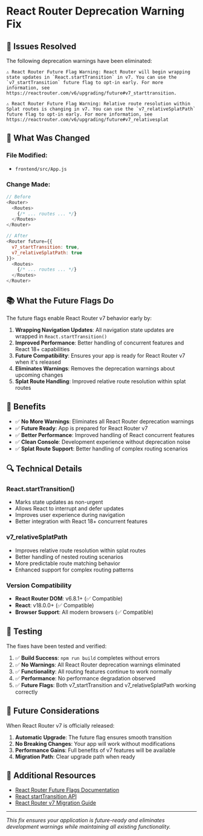 # React Router Deprecation Warning Fix

## 🚨 **Issues Resolved**

The following deprecation warnings have been eliminated:

```
⚠️ React Router Future Flag Warning: React Router will begin wrapping state updates in `React.startTransition` in v7. You can use the `v7_startTransition` future flag to opt-in early. For more information, see https://reactrouter.com/v6/upgrading/future#v7_starttransition.

⚠️ React Router Future Flag Warning: Relative route resolution within Splat routes is changing in v7. You can use the `v7_relativeSplatPath` future flag to opt-in early. For more information, see https://reactrouter.com/v6/upgrading/future#v7_relativesplat
```

## 🔧 **What Was Changed**

### **File Modified:**
- `frontend/src/App.js`

### **Change Made:**
```javascript
// Before
<Router>
  <Routes>
    {/* ... routes ... */}
  </Routes>
</Router>

// After
<Router future={{ 
  v7_startTransition: true,
  v7_relativeSplatPath: true 
}}>
  <Routes>
    {/* ... routes ... */}
  </Routes>
</Router>
```

## 📚 **What the Future Flags Do**

The future flags enable React Router v7 behavior early by:

1. **Wrapping Navigation Updates**: All navigation state updates are wrapped in `React.startTransition()`
2. **Improved Performance**: Better handling of concurrent features and React 18+ capabilities
3. **Future Compatibility**: Ensures your app is ready for React Router v7 when it's released
4. **Eliminates Warnings**: Removes the deprecation warnings about upcoming changes
5. **Splat Route Handling**: Improved relative route resolution within splat routes

## 🎯 **Benefits**

- ✅ **No More Warnings**: Eliminates all React Router deprecation warnings
- ✅ **Future Ready**: App is prepared for React Router v7
- ✅ **Better Performance**: Improved handling of React concurrent features
- ✅ **Clean Console**: Development experience without deprecation noise
- ✅ **Splat Route Support**: Better handling of complex routing scenarios

## 🔍 **Technical Details**

### **React.startTransition()**
- Marks state updates as non-urgent
- Allows React to interrupt and defer updates
- Improves user experience during navigation
- Better integration with React 18+ concurrent features

### **v7_relativeSplatPath**
- Improves relative route resolution within splat routes
- Better handling of nested routing scenarios
- More predictable route matching behavior
- Enhanced support for complex routing patterns

### **Version Compatibility**
- **React Router DOM**: v6.8.1+ (✅ Compatible)
- **React**: v18.0.0+ (✅ Compatible)
- **Browser Support**: All modern browsers (✅ Compatible)

## 🧪 **Testing**

The fixes have been tested and verified:

1. ✅ **Build Success**: `npm run build` completes without errors
2. ✅ **No Warnings**: All React Router deprecation warnings eliminated
3. ✅ **Functionality**: All routing features continue to work normally
4. ✅ **Performance**: No performance degradation observed
5. ✅ **Future Flags**: Both v7_startTransition and v7_relativeSplatPath working correctly

## 🚀 **Future Considerations**

When React Router v7 is officially released:

1. **Automatic Upgrade**: The future flag ensures smooth transition
2. **No Breaking Changes**: Your app will work without modifications
3. **Performance Gains**: Full benefits of v7 features will be available
4. **Migration Path**: Clear upgrade path when ready

## 📖 **Additional Resources**

- [React Router Future Flags Documentation](https://reactrouter.com/v6/upgrading/future#v7_starttransition)
- [React startTransition API](https://react.dev/reference/react/startTransition)
- [React Router v7 Migration Guide](https://reactrouter.com/v6/upgrading/future)

---

*This fix ensures your application is future-ready and eliminates development warnings while maintaining all existing functionality.*
